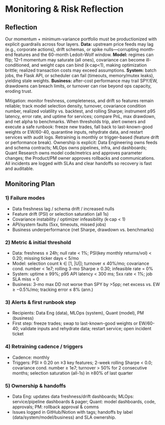 # Monitoring & Risk Reflection
## Reflection 

Our momentum + minimum-variance portfolio must be productionized with explicit guardrails across four layers. 
**Data:** upstream price feeds may lag (e.g., corporate actions), drift schemas, or spike nulls—corrupting month-end features and the 60-month Ledoit–Wolf window. 
**Model:** regimes can flip; 12–1 momentum may saturate (all ones), covariance can become ill-conditioned, and weight caps can bind (k·cap<1), making optimization brittle; realized transaction costs may exceed assumptions. 
**System:** batch jobs, the Flask API, or scheduler can fail (timeouts, memory/mutex leaks), yielding stale weights. 
**Business:** after-cost performance may trail SPY/EW, drawdowns can breach limits, or turnover can rise beyond ops capacity, eroding trust.

Mitigation: monitor freshness, completeness, and drift so features remain reliable; track model selection density, turnover, covariance condition number, realized volatility vs. backtest, and rolling Sharpe; instrument p95 latency, error rate, and uptime for services; compare PnL, max drawdown, and net alpha to benchmarks. When thresholds trip, alert owners and execute a safe runbook: freeze new trades, fall back to last-known-good weights or EW/60-40, quarantine inputs, rehydrate data, and restart services with audit logs. Retraining is monthly or trigger-based (feature drift or performance break). Ownership is explicit: Data Engineering owns feeds and schema contracts; MLOps owns pipelines, infra, and dashboards; Quant Research owns model code/metrics and approves parameter changes; the Product/PM owner approves rollbacks and communications. All incidents are logged with SLAs and clear handoffs so recovery is fast and auditable.

## Monitoring Plan

### 1) Failure modes 
- Data freshness lag / schema drift / increased nulls
- Feature drift (PSI) or selection saturation (all 1s)
- Covariance instability / optimizer infeasibility (k·cap < 1)
- API/system faults (5xx, timeouts, missed jobs)
- Business underperformance (net Sharpe, drawdown vs. benchmarks)

### 2) Metric & initial threshold
- Data: freshness ≤ 24h; null rate < 1%; PSI(key monthly returns/vol) < 0.20; missing ticker days < 5/mo
- Model: selection count k ∈ [1, |U|]; turnover ≤ 40%/mo; covariance cond. number < 1e7; rolling 3-mo Sharpe ≥ 0.30; infeasible rate = 0%
- System: uptime ≥ 99%; p95 API latency < 300 ms; 5xx rate < 1%; job SLA miss = 0
- Business: 3-mo max DD not worse than SPY by >5pp; net excess vs. EW ≥ −0.5%/mo; tracking error ≤ 8% (ann.)

### 3) Alerts & first runbook step
- Recipients: Data Eng (data), MLOps (system), Quant (model), PM (business)
- First step: freeze trades; swap to last-known-good weights or EW/60-40; validate inputs and rehydrate data; restart service; open incident ticket

### 4) Retraining cadence / triggers
- Cadence: monthly
- Triggers: PSI ≥ 0.20 on ≥3 key features; 2-week rolling Sharpe < 0.0; covariance cond. number ≥ 1e7; turnover > 50% for 2 consecutive months; selection saturation (all-1s) in ≥80% of last quarter

### 5) Ownership & handoffs
- Data Eng: updates data freshness/drift dashboards; MLOps: service/pipeline dashboards & pager; Quant: model dashboards, code, approvals; PM: rollback approval & comms
- Issues logged in GitHub/Notion with tags; handoffs by label (data/system/model/business) and SLA ownership.


